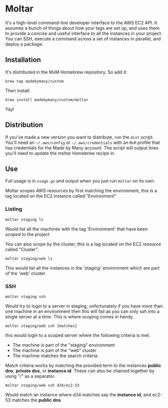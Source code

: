 # Moltar

It's a high-level command-line developer interface to the AWS EC2 API. It assumes a bunch of things about how your tags are set up, and uses them to provide a concise and useful interface to all the instances in your project. You can SSH, execute a command across a set of instances in parallel, and deploy a package.

## Installation

It's distributed in the MxM Homebrew repository. So add it:

```
brew tap madebymany/custom
```

Then install:

```
brew install madebymany/custom/moltar
```

Yay!

## Distribution

If you've made a new version you want to distribute, run the `dist` script. You'll need an `~/.aws/config` or `~/.aws/credentials` with an `MxM` profile that has credentials for the Made by Many account. The script will output lines you'll need to update the moltar Homebrew recipe in.


## Use

Full usage is in `usage.go` and output when you just run `moltar` on its own.

Moltar scopes AWS resources by first matching the environment, this is a tag located on the EC2 instance called "Environment"

### Listing

```moltar staging ls```

Would list all the machines with the tag 'Environment' that have been scoped to the project

You can also scope by the cluster, this is a tag located on the EC2 resource called "Cluster".

```moltar staging/web ls```

This would list all the instances in the 'staging' environment which are part of the 'web' cluster.

### SSH

```moltar staging ssh```

Would try to login to a server in staging, unfortunately if you have more than one machine in an environment then this will fail as you can only ssh into a single server at a time. This is where scoping comes in handy.

```moltar staging/web ssh {matches}```

this would login to a scoped server where the following criteria is met.

- The machine is part of the "staging" environment
- The machine is part of the "web" cluster
- The machine matches the search criteria.

Match criteria works by matching the provided term to the instances **public dns**, **private dns**, or **instance id**. These can also be chained together by using "/" as a separator.

```moltar staging/web ssh d34/ec2-53```

Would match an instance where d34 matches say the **instance id**, and ec2-53 matches the **public dns**

